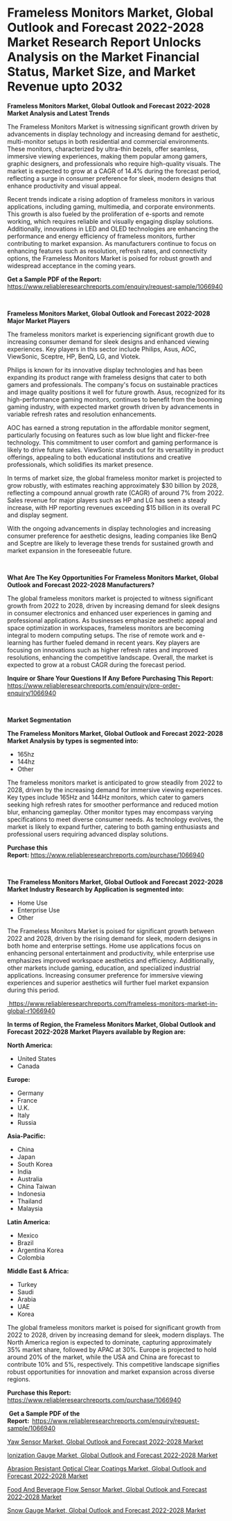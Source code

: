 <p><h1>Frameless Monitors Market, Global Outlook and Forecast 2022-2028 Market Research Report Unlocks Analysis on the Market Financial Status, Market Size, and Market Revenue upto 2032</h1></p><p><strong>Frameless Monitors Market, Global Outlook and Forecast 2022-2028 Market Analysis and Latest Trends</strong></p>
<p><p>The Frameless Monitors Market is witnessing significant growth driven by advancements in display technology and increasing demand for aesthetic, multi-monitor setups in both residential and commercial environments. These monitors, characterized by ultra-thin bezels, offer seamless, immersive viewing experiences, making them popular among gamers, graphic designers, and professionals who require high-quality visuals. The market is expected to grow at a CAGR of 14.4% during the forecast period, reflecting a surge in consumer preference for sleek, modern designs that enhance productivity and visual appeal.</p><p>Recent trends indicate a rising adoption of frameless monitors in various applications, including gaming, multimedia, and corporate environments. This growth is also fueled by the proliferation of e-sports and remote working, which requires reliable and visually engaging display solutions. Additionally, innovations in LED and OLED technologies are enhancing the performance and energy efficiency of frameless monitors, further contributing to market expansion. As manufacturers continue to focus on enhancing features such as resolution, refresh rates, and connectivity options, the Frameless Monitors Market is poised for robust growth and widespread acceptance in the coming years.</p></p>
<p><strong>Get a Sample PDF of the Report:&nbsp;</strong> <a href="https://www.reliableresearchreports.com/enquiry/request-sample/1066940?utm_campaign=24&utm_medium=2&utm_source=Github&utm_content=ia&utm_term=21032025&utm_id=frameless-monitors-market-global-outlook-and-forecast-2022-2028">https://www.reliableresearchreports.com/enquiry/request-sample/1066940</a></p>
<p>&nbsp;</p>
<p><strong>Frameless Monitors Market, Global Outlook and Forecast 2022-2028 Major Market Players</strong></p>
<p><p>The frameless monitors market is experiencing significant growth due to increasing consumer demand for sleek designs and enhanced viewing experiences. Key players in this sector include Philips, Asus, AOC, ViewSonic, Sceptre, HP, BenQ, LG, and Viotek.</p><p>Philips is known for its innovative display technologies and has been expanding its product range with frameless designs that cater to both gamers and professionals. The company's focus on sustainable practices and image quality positions it well for future growth. Asus, recognized for its high-performance gaming monitors, continues to benefit from the booming gaming industry, with expected market growth driven by advancements in variable refresh rates and resolution enhancements.</p><p>AOC has earned a strong reputation in the affordable monitor segment, particularly focusing on features such as low blue light and flicker-free technology. This commitment to user comfort and gaming performance is likely to drive future sales. ViewSonic stands out for its versatility in product offerings, appealing to both educational institutions and creative professionals, which solidifies its market presence.</p><p>In terms of market size, the global frameless monitor market is projected to grow robustly, with estimates reaching approximately $30 billion by 2028, reflecting a compound annual growth rate (CAGR) of around 7% from 2022. Sales revenue for major players such as HP and LG has seen a steady increase, with HP reporting revenues exceeding $15 billion in its overall PC and display segment.</p><p>With the ongoing advancements in display technologies and increasing consumer preference for aesthetic designs, leading companies like BenQ and Sceptre are likely to leverage these trends for sustained growth and market expansion in the foreseeable future.</p></p>
<p>&nbsp;</p>
<p><strong>What Are The Key Opportunities For Frameless Monitors Market, Global Outlook and Forecast 2022-2028 Manufacturers?</strong></p>
<p><p>The global frameless monitors market is projected to witness significant growth from 2022 to 2028, driven by increasing demand for sleek designs in consumer electronics and enhanced user experiences in gaming and professional applications. As businesses emphasize aesthetic appeal and space optimization in workspaces, frameless monitors are becoming integral to modern computing setups. The rise of remote work and e-learning has further fueled demand in recent years. Key players are focusing on innovations such as higher refresh rates and improved resolutions, enhancing the competitive landscape. Overall, the market is expected to grow at a robust CAGR during the forecast period.</p></p>
<p><strong>Inquire or Share Your Questions If Any Before Purchasing This Report:</strong> <a href="https://www.reliableresearchreports.com/enquiry/pre-order-enquiry/1066940?utm_campaign=24&utm_medium=2&utm_source=Github&utm_content=ia&utm_term=21032025&utm_id=frameless-monitors-market-global-outlook-and-forecast-2022-2028">https://www.reliableresearchreports.com/enquiry/pre-order-enquiry/1066940</a></p>
<p>&nbsp;</p>
<p><strong>Market Segmentation</strong></p>
<p><strong>The Frameless Monitors Market, Global Outlook and Forecast 2022-2028 Market Analysis by types is segmented into:</strong></p>
<p><ul><li>165hz</li><li>144hz</li><li>Other</li></ul></p>
<p><p>The frameless monitors market is anticipated to grow steadily from 2022 to 2028, driven by the increasing demand for immersive viewing experiences. Key types include 165Hz and 144Hz monitors, which cater to gamers seeking high refresh rates for smoother performance and reduced motion blur, enhancing gameplay. Other monitor types may encompass varying specifications to meet diverse consumer needs. As technology evolves, the market is likely to expand further, catering to both gaming enthusiasts and professional users requiring advanced display solutions.</p></p>
<p><strong>Purchase this Report:&nbsp;</strong><a href="https://www.reliableresearchreports.com/purchase/1066940?utm_campaign=24&utm_medium=2&utm_source=Github&utm_content=ia&utm_term=21032025&utm_id=frameless-monitors-market-global-outlook-and-forecast-2022-2028">https://www.reliableresearchreports.com/purchase/1066940</a></p>
<p>&nbsp;</p>
<p><strong>The Frameless Monitors Market, Global Outlook and Forecast 2022-2028 Market Industry Research by Application is segmented into:</strong></p>
<p><ul><li>Home Use</li><li>Enterprise Use</li><li>Other</li></ul></p>
<p><p>The Frameless Monitors Market is poised for significant growth between 2022 and 2028, driven by the rising demand for sleek, modern designs in both home and enterprise settings. Home use applications focus on enhancing personal entertainment and productivity, while enterprise use emphasizes improved workspace aesthetics and efficiency. Additionally, other markets include gaming, education, and specialized industrial applications. Increasing consumer preference for immersive viewing experiences and superior aesthetics will further fuel market expansion during this period.</p></p>
<p><a href="https://www.reliableresearchreports.com/frameless-monitors-market-in-global-r1066940?utm_campaign=24&utm_medium=2&utm_source=Github&utm_content=ia&utm_term=21032025&utm_id=frameless-monitors-market-global-outlook-and-forecast-2022-2028">&nbsp;https://www.reliableresearchreports.com/frameless-monitors-market-in-global-r1066940</a></p>
<p><strong>In terms of Region, the Frameless Monitors Market, Global Outlook and Forecast 2022-2028 Market Players available by Region are:</strong></p>
<p>
    <p> <strong> North America: </strong>
        <ul>
            <li>United States</li>
            <li>Canada</li>
        </ul>
        </p> 
    <p> <strong> Europe: </strong>
        <ul>
            <li>Germany</li>
            <li>France</li>
            <li>U.K.</li>
            <li>Italy</li>
            <li>Russia</li>
        </ul>
        </p> 
    <p> <strong> Asia-Pacific: </strong>
        <ul>
            <li>China</li>
            <li>Japan</li>
            <li>South Korea</li>
            <li>India</li>
            <li>Australia</li>
            <li>China Taiwan</li>
            <li>Indonesia</li>
            <li>Thailand</li>
            <li>Malaysia</li>
        </ul>
        </p> 
    <p> <strong> Latin America: </strong>
        <ul>
            <li>Mexico</li>
            <li>Brazil</li>
            <li>Argentina Korea</li>
            <li>Colombia</li>
        </ul>
        </p> 
    <p> <strong> Middle East & Africa: </strong>
        <ul>
            <li>Turkey</li>
            <li>Saudi</li>
            <li>Arabia</li>
            <li>UAE</li>
            <li>Korea</li>
        </ul>
    </p>
    </p>
<p><p>The global frameless monitors market is poised for significant growth from 2022 to 2028, driven by increasing demand for sleek, modern displays. The North America region is expected to dominate, capturing approximately 35% market share, followed by APAC at 30%. Europe is projected to hold around 20% of the market, while the USA and China are forecast to contribute 10% and 5%, respectively. This competitive landscape signifies robust opportunities for innovation and market expansion across diverse regions.</p></p>
<p><strong>Purchase this Report: </strong><a href="https://www.reliableresearchreports.com/purchase/1066940?utm_campaign=24&utm_medium=2&utm_source=Github&utm_content=ia&utm_term=21032025&utm_id=frameless-monitors-market-global-outlook-and-forecast-2022-2028">https://www.reliableresearchreports.com/purchase/1066940</a></p>
<p>&nbsp;<strong>Get a Sample PDF of the Report:&nbsp;&nbsp;</strong><a href="https://www.reliableresearchreports.com/enquiry/request-sample/1066940?utm_campaign=24&utm_medium=2&utm_source=Github&utm_content=ia&utm_term=21032025&utm_id=frameless-monitors-market-global-outlook-and-forecast-2022-2028">https://www.reliableresearchreports.com/enquiry/request-sample/1066940</a></p>
<p><strong></strong></p>
<p><p><a href="https://github.com/kanetaerkid/Market-Research-Report-List-1/blob/main/yaw-sensor-market-global-outlook-and-forecast-2022-2028-market.md?utm_campaign=24&utm_medium=2&utm_source=Github&utm_content=ia&utm_term=21032025&utm_id=frameless-monitors-market-global-outlook-and-forecast-2022-2028">Yaw Sensor Market, Global Outlook and Forecast 2022-2028 Market</a></p><p><a href="https://github.com/chillwervenu/Market-Research-Report-List-1/blob/main/ionization-gauge-market-global-outlook-and-forecast-2022-2028-market.md?utm_campaign=24&utm_medium=2&utm_source=Github&utm_content=ia&utm_term=21032025&utm_id=frameless-monitors-market-global-outlook-and-forecast-2022-2028">Ionization Gauge Market, Global Outlook and Forecast 2022-2028 Market</a></p><p><a href="https://github.com/yodhafirorae/Market-Research-Report-List-1/blob/main/abrasion-resistant-optical-clear-coatings-market-global-outlook-and-forecast-2022-2028-market.md?utm_campaign=24&utm_medium=2&utm_source=Github&utm_content=ia&utm_term=21032025&utm_id=frameless-monitors-market-global-outlook-and-forecast-2022-2028">Abrasion Resistant Optical Clear Coatings Market, Global Outlook and Forecast 2022-2028 Market</a></p><p><a href="https://github.com/busamoleankk/Market-Research-Report-List-1/blob/main/food-and-beverage-flow-sensor-market-global-outlook-and-forecast-2022-2028-market.md?utm_campaign=24&utm_medium=2&utm_source=Github&utm_content=ia&utm_term=21032025&utm_id=frameless-monitors-market-global-outlook-and-forecast-2022-2028">Food And Beverage Flow Sensor Market, Global Outlook and Forecast 2022-2028 Market</a></p><p><a href="https://github.com/cayposshefin/Market-Research-Report-List-1/blob/main/snow-gauge-market-global-outlook-and-forecast-2022-2028-market.md?utm_campaign=24&utm_medium=2&utm_source=Github&utm_content=ia&utm_term=21032025&utm_id=frameless-monitors-market-global-outlook-and-forecast-2022-2028">Snow Gauge Market, Global Outlook and Forecast 2022-2028 Market</a></p></p>